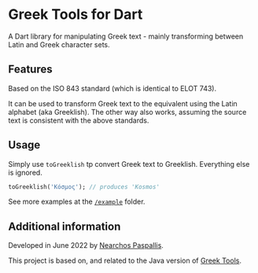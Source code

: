 # Greek Tools for Dart

A Dart library for manipulating Greek text - mainly transforming between Latin and Greek character sets.

## Features

Based on the ISO 843 standard (which is identical to ELOT 743).

It can be used to transform Greek text to the equivalent using the Latin alphabet (aka Greeklish). The other way also works, assuming the source text is consistent with the above standards.

## Usage

Simply use ``toGreeklish`` tp convert Greek text to Greeklish. Everything else is ignored.

```dart
toGreeklish('Κόσμος'); // produces 'Kosmos'
```

See more examples at the [`/example`](example) folder. 

## Additional information

Developed in June 2022 by [Nearchos Paspallis](https://nearchos.github.io).

This project is based on, and related to the Java version of
[Greek Tools](https://github.com/nearchos/GreekTools/tree/master/src/test/java/com/aspectsense/greektools).

